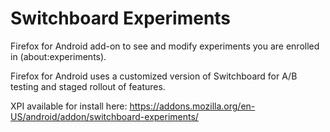 # Switchboard Experiments

Firefox for Android add-on to see and modify experiments you are enrolled in (about:experiments).

Firefox for Android uses a customized version of Switchboard for A/B testing and staged rollout of features.

XPI available for install here:
https://addons.mozilla.org/en-US/android/addon/switchboard-experiments/
